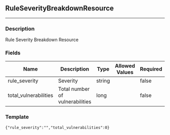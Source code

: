 ## RuleSeverityBreakdownResource
---
### Description
Rule Severity Breakdown Resource
### Fields
| Name | Description | Type | Allowed Values | Required |
| ---- | ----------- | ---- | -------------- | -------- |
| rule_severity | Severity | string |  | false |
| total_vulnerabilities | Total number of vulnerabilities | long |  | false |
### Template
```
{"rule_severity":"","total_vulnerabilities":0}
```

